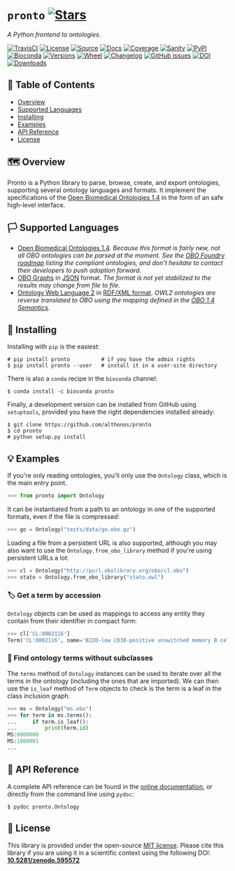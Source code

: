 # `pronto` [![Stars](https://img.shields.io/github/stars/althonos/pronto.svg?style=social&maxAge=3600&label=Star)](https://github.com/althonos/pronto/stargazers)

*A Python frontend to ontologies.*

[![TravisCI](https://img.shields.io/travis/althonos/pronto/master.svg?&maxAge=600&style=flat-square)](https://travis-ci.org/althonos/pronto/branches)
[![License](https://img.shields.io/badge/license-MIT-blue.svg?style=flat-square&maxAge=2678400)](https://choosealicense.com/licenses/mit/)
[![Source](https://img.shields.io/badge/source-GitHub-303030.svg?maxAge=2678400&style=flat-square)](https://github.com/althonos/pronto/)
[![Docs](https://img.shields.io/readthedocs/pronto?style=flat-square&maxAge=3600)](http://pronto.readthedocs.io/en/latest/?badge=latest)
[![Coverage](https://img.shields.io/codecov/c/gh/althonos/pronto?style=flat-square&maxAge=3600)](https://www.codecov.com/gh/althonos/pronto/)
[![Sanity](https://img.shields.io/codacy/grade/157b5fd24e5648ea80580f28399e79a4.svg?style=flat-square&maxAge=3600)](https://codacy.com/app/althonos/pronto)
[![PyPI](https://img.shields.io/pypi/v/pronto.svg?style=flat-square&maxAge=3600)](https://pypi.python.org/pypi/pronto)
[![Bioconda](https://img.shields.io/conda/vn/bioconda/pronto?style=flat-square&maxAge=3600)](https://anaconda.org/bioconda/pronto)
[![Versions](https://img.shields.io/pypi/pyversions/pronto.svg?style=flat-square&maxAge=3600)](https://pypi.org/project/pronto/#files)
[![Wheel](https://img.shields.io/pypi/wheel/pronto?style=flat-square&maxAge=3600)](https://pypi.org/project/pronto/#files)
[![Changelog](https://img.shields.io/badge/keep%20a-changelog-8A0707.svg?maxAge=2678400&style=flat-square)](https://github.com/althonos/pronto/blob/master/CHANGELOG.md)
[![GitHub issues](https://img.shields.io/github/issues/althonos/pronto.svg?style=flat-square&maxAge=600)](https://github.com/althonos/pronto/issues)
[![DOI](https://img.shields.io/badge/doi-10.5281%2Fzenodo.595572-green?style=flat-square&maxAge=2678400)](https://doi.org/10.5281/zenodo.595572)
[![Downloads](https://img.shields.io/badge/dynamic/json?style=flat-square&color=303f9f&maxAge=86400&label=downloads&query=%24.total_downloads&url=https%3A%2F%2Fapi.pepy.tech%2Fapi%2Fprojects%2Fpronto)](https://pepy.tech/project/pronto)

## 🚩 Table of Contents

- [Overview](#-overview)
- [Supported Languages](#%EF%B8%8F-supported-languages)
- [Installing](#-installing)
- [Examples](#-examples)
- [API Reference](#-api-reference)
- [License](#-license)

## 🗺️ Overview

Pronto is a Python library to parse, browse, create, and export
ontologies, supporting several ontology languages and formats. It
implement the specifications of the [Open Biomedical Ontologies 1.4](http://owlcollab.github.io/oboformat/doc/obo-syntax.html)
in the form of an safe high-level interface.

## 🏳️ Supported Languages

- [Open Biomedical Ontologies 1.4](http://owlcollab.github.io/oboformat/doc/GO.format.obo-1_4.html).
  *Because this format is fairly new, not all OBO ontologies can be parsed at the
  moment. See the [OBO Foundry roadmap](https://github.com/orgs/fastobo/projects/2)
  listing the compliant ontologies, and don't hesitate to contact their developers
  to push adoption forward.*
- [OBO Graphs](https://github.com/geneontology/obographs) in [JSON](http://json.org/)
  format. *The format is not yet stabilized to the results may change from file
  to file.*
- [Ontology Web Language 2](https://www.w3.org/TR/owl2-overview/>)
  in [RDF/XML format](https://www.w3.org/TR/2012/REC-owl2-mapping-to-rdf-20121211/).
  *OWL2 ontologies are reverse translated to OBO using the mapping defined in the
  [OBO 1.4 Semantics](http://owlcollab.github.io/oboformat/doc/obo-syntax.html).*

## 🔧 Installing


Installing with `pip` is the easiest:
```console
# pip install pronto          # if you have the admin rights
$ pip install pronto --user   # install it in a user-site directory
```

There is also a `conda` recipe in the `bioconda` channel:
```console
$ conda install -c bioconda pronto
```

Finally, a development version can be installed from GitHub
using `setuptools`, provided you have the right dependencies
installed already:
```console
$ git clone https://github.com/althonos/pronto
$ cd pronto
# python setup.py install
```

## 💡 Examples

If you're only reading ontologies, you'll only use the `Ontology`
class, which is the main entry point.

```python
>>> from pronto import Ontology
```

It can be instantiated from a path to an ontology in one of the supported
formats, even if the file is compressed:
```python
>>> go = Ontology("tests/data/go.obo.gz")
```

Loading a file from a persistent URL is also supported, although you may also
want to use the `Ontology.from_obo_library` method if you're using persistent
URLs a lot:
```python
>>> cl = Ontology("http://purl.obolibrary.org/obo/cl.obo")
>>> stato = Ontology.from_obo_library("stato.owl")
```

### 🏷️ Get a term by accession

`Ontology` objects can be used as mappings to access any entity
they contain from their identifier in compact form:
```python
>>> cl['CL:0002116']
Term('CL:0002116', name='B220-low CD38-positive unswitched memory B cell')
```

<!-- ### Export an ontology in OBO format -->

<!-- ### Get all the subclasses of a term -->

### 🌿 Find ontology terms without subclasses

The `terms` method of `Ontology` instances can be used to
iterate over all the terms in the ontology (including the
ones that are imported). We can then use the `is_leaf`
method of `Term` objects to check is the term is a leaf in the
class inclusion graph.

```python
>>> ms = Ontology("ms.obo")
>>> for term in ms.terms():
...     if term.is_leaf():
...         print(term.id)
MS:0000000
MS:1000001
...
```

<!-- ### 🤝 Merging several ontologies -->



## 📖 API Reference

A complete API reference can be found in the
[online documentation](https://pronto.readthedocs.io/en/latest/api.html), or
directly from the command line using `pydoc`:
```console
$ pydoc pronto.Ontology
```

## 📜 License

This library is provided under the open-source
[MIT license](https://choosealicense.com/licenses/mit/).
Please cite this library if you are using it in a scientific
context using the following DOI:
[**10.5281/zenodo.595572**](https://doi.org/10.5281/zenodo.595572)

